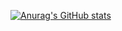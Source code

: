 [![Anurag's GitHub stats](https://github-readme-stats.vercel.app/api?username=halely)](https://github.com/anuraghazra/github-readme-stats)